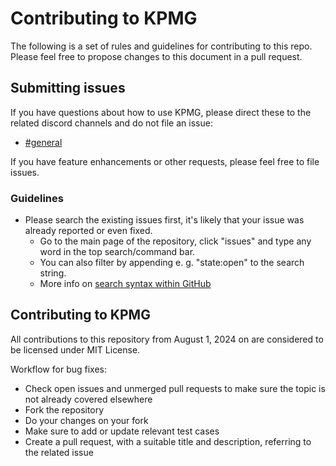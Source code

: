 # Contributing to KPMG

The following is a set of rules and guidelines for contributing to this repo. Please feel free to propose changes to this document in a pull request.

## Submitting issues

If you have questions about how to use KPMG, please direct these to the related discord channels and do not file an issue:
* [#general]()

If you have feature enhancements or other requests, please feel free to file issues.

### Guidelines
* Please search the existing issues first, it's likely that your issue was already reported or even fixed.
  - Go to the main page of the repository, click "issues" and type any word in the top search/command bar.
  - You can also filter by appending e. g. "state:open" to the search string.
  - More info on [search syntax within GitHub](https://help.github.com/articles/searching-issues)

## Contributing to KPMG

All contributions to this repository from August 1, 2024 on are considered to be licensed under MIT License.

Workflow for bug fixes:
* Check open issues and unmerged pull requests to make sure the topic is not already covered elsewhere
* Fork the repository
* Do your changes on your fork
* Make sure to add or update relevant test cases
* Create a pull request, with a suitable title and description, referring to the related issue
